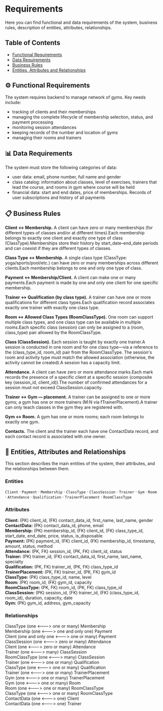 # Requirements
Here you can find functional and data requirements of the system, business rules, description of entities, attributes, relationships.
## Table of Contents
- [Functional Requirements](#-functional-requirements)
- [Data Requirements](#-data-requirements)
- [Business Rules](#-business-rules)
- [Entities, Attributes and Relationships](#-entities-attributes-and-relationships)

## ⚙️ Functional Requirements
The system requires backend to manage network of gyms. Key needs include:

- tracking of clients and their memberships
- managing the complete lifecycle of membership selection, status, and payment processing
- monitoring session attendances
- keeping records of the number and location of gyms
- managing their rooms and trainers


## 📊 Data Requirements
The system must store the following categories of data:

- user data: email, phone number, full name and gender
- class catalog: information about classes, level of exercises, trainers that lead the course, and rooms in gym where course will be held
- financial data: start and end dates, price of memberships. Records of user subscriptions and history of all payments

## 📋 Business Rules
**Client ↔ Membership.**
A client can have zero or many memberships (for different types of classes and/or at different times).Each membership belongs to exactly one client and exactly one type of class (ClassType).Memberships store their history by start_date–end_date periods and can coexist if they are different types of classes.

**Class Type ↔ Membership.**
A single class type (ClassType: yoga/sports/pool/etc.) can have zero or many memberships across different clients.Each membership belongs to one and only one type of class.

**Payment ↔ Membership/Client.**
A client can make one or many payments.Each payment is made by one and only one client for one specific membership.

**Trainer ↔ Qualification (by class type).**
A trainer can have one or more qualifications for different class types.Each qualification record associates exactly one trainer with exactly one class type.

**Room ↔ Allowed Class Types (RoomClassType).**
One room can support multiple class types, and one class type can be available in multiple rooms.Each specific class (session) can only be assigned to a (room, class_type) pair allowed by the RoomClassType.

**Class (ClassSession).**
Each session is taught by exactly one trainer.A session is conducted in one room and for one class type—via a reference to the (class_type_id, room_id) pair from the RoomClassType. The session's room and activity type must match the allowed association (otherwise, the activity cannot be created).A session has a capacity limit.

**Attendance.**
A client can have zero or more attendance marks.Each mark records the presence of a specific client at a specific session (composite key (session_id, client_id)).The number of confirmed attendances for a session must not exceed ClassSession.capacity.

**Trainer ↔ Gym — placement.**
A trainer can be assigned to one or more gyms; a gym has one or more trainers (M:N via fTrainerPlacement).A trainer can only teach classes in the gym they are registered with.

**Gym ↔ Room.**
A gym has one or more rooms; each room belongs to exactly one gym.

**Contacts.**
The client and the trainer each have one ContactData record, and each contact record is associated with one owner.

## 🧩 Entities, Attributes and Relationships
This section describes the main entities of the system, their attributes, and the relationships between them.
 
### Entities
`Client` · `Payment` · `Membership` · `ClassType` · `ClassSession` · `Trainer` · `Gym` · `Room` · `Attendance` · `Qualification` · `TrainerPlacement` · `RoomClassType`

### Attributes
**Client:** (PK) client_id, (FK) contact_data_id, first_name, last_name, gender  
**ContactData:** (PK) contact_data_id, phone, email  
**Membership:** (PK) membership_id, (FK) client_id, (FK) class_type_id, start_date, end_date, price, status, is_disposable  
**Payment:** (PK) payment_id, (FK) client_id, (FK) membership_id, timestamp, amount, status, method  
**Attendance:** (PK, FK) session_id, (PK, FK) client_id, status  
**Trainer:** (PK) trainer_id, (FK) contact_data_id, first_name, last_name, specialty  
**Qualification:** (PK, FK) trainer_id, (PK, FK) class_type_id  
**TrainerPlacement:** (PK, FK) trainer_id, (PK, FK) gym_id  
**ClassType:** (PK) class_type_id, name, level  
**Room:** (PK) room_id, (FK) gym_id, capacity  
**RoomClassType:** (PK, FK) room_id, (PK, FK) class_type_id  
**ClassSession:** (PK) session_id, (FK) trainer_id, (FK) (class_type_id, room_id), duration, capacity, date  
**Gym:** (PK) gym_id, address, gym_capacity  

### Relationships
ClassType (one <---> one or many) Membership  
Membership (one <---> one and only one) Payment  
Client (one and only one <---> one or many) Payment  
ClassSession (one <---> zero or many) Attendance  
Client (one <---> zero or many) Attendance  
Trainer (one <---> many) ClassSession  
RoomClassType (one <---> many) ClassSession  
Trainer (one <---> one or many) Qualification  
ClassType (one <---> one or many) Qualification  
Trainer (one <---> one or many) TrainerPlacement  
Gym (one <---> one or many) TrainerPlacement  
Gym (one <---> one or many) Room  
Room (one <---> one or many) RoomClassType  
ClassType (one <---> one or many) RoomClassType  
ContactData (one <---> one) Client  
ContactData (one <---> one) Trainer  

